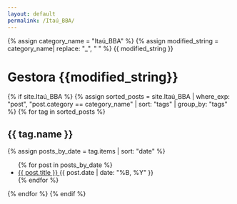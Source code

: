 ```yaml
---
layout: default
permalink: /Itaú_BBA/
---
```


{% assign category_name = "Itaú_BBA" %}
{% assign modified_string = category_name| replace: "_", " " %}
{{ modified_string }}
<h1>Gestora {{modified_string}}</h1>
{% if site.Itaú_BBA %}
{% assign sorted_posts = site.Itaú_BBA | where_exp: "post", "post.category == category_name" | sort: "tags" | group_by: "tags" %}
{% for tag in sorted_posts %}
<h2>{{ tag.name }}</h2>
{% assign posts_by_date = tag.items | sort: "date" %}
<ul>
{% for post in posts_by_date %}
<li><a href="{{ post.url | relative_url }}">{{ post.title }} </a><span>{{ post.date | date: "%B, %Y" }}</span></li>
{% endfor %}
</ul>
{% endfor %}
{% endif %}
